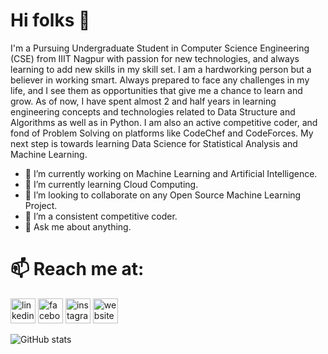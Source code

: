 # Hi folks 👋

I'm a Pursuing Undergraduate Student in Computer Science Engineering (CSE) from IIIT 
Nagpur with passion for new technologies, and always learning to add new skills in 
my skill set.
                         I am a hardworking person but a believer in working smart. 
Always prepared to face any challenges in my life, and I see them as opportunities 
that give me a chance to learn and grow. 
                     As of now, I have spent almost 2 and half years in learning engineering
concepts and technologies related to Data Structure and Algorithms as well as in
Python. 
        I am also an active competitive coder, and fond of Problem Solving on platforms like CodeChef and CodeForces. My next
step is towards learning Data Science for Statistical Analysis and Machine Learning.

- 🔭 I’m currently working on Machine Learning and Artificial Intelligence. 
- 🌱 I’m currently learning Cloud Computing.
- 👯 I’m looking to collaborate on any Open Source Machine Learning Project.
- 🤔 I’m a consistent competitive coder.
- 💬 Ask me about anything. 
# 📫 Reach me at:
[<img src='https://cdn.jsdelivr.net/npm/simple-icons@3.0.1/icons/linkedin.svg' alt='linkedin' height='40'>](https://www.linkedin.com/in/mahesh-vaishnav-9ba99a192/)  [<img src='https://cdn.jsdelivr.net/npm/simple-icons@3.0.1/icons/facebook.svg' alt='facebook' height='40'>](https://www.facebook.com/mahesh.vaishnav.94009/)  [<img src='https://cdn.jsdelivr.net/npm/simple-icons@3.0.1/icons/instagram.svg' alt='instagram' height='40'>](https://www.instagram.com/_vaishnav_2001/)    [<img src='https://cdn.jsdelivr.net/npm/simple-icons@3.0.1/icons/icloud.svg' alt='website' height='40'>](https://bit.ly/2EcCQnJ)  

![GitHub stats](https://github-readme-stats.vercel.app/api?username=markMahesh&show_icons=true)  

